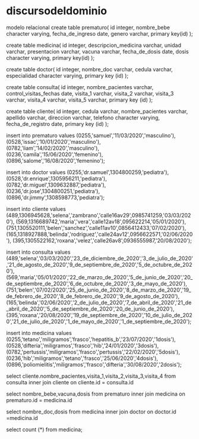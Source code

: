 # discursodeldominio
modelo relacional
create table prematuro(
id integer,
nombre_bebe character varying,
fecha_de_ingreso date,
genero varchar,
primary key(id)
);

create table medicina(
id integer,
descripcion_medicina varchar,
unidad varchar,
presentacion varchar,
vacuna varchar,
fecha_de_dosis date,
dosis character varying,
primary key(id)
);


create table doctor(
id integer,
nombre_doc varchar,
cedula varchar,
especialidad character varying,
primary key (id)
);

create table consulta(
id integer,
nombre_pacientes varchar,
control_visitas_fechas date,
visita_1 varchar,
visita_2 varchar,
visita_3 varchar,
visita_4 varchar,
visita_5 varchar,
primary key (id)
);

create table cliente(
id integer,
cedula varchar,
nombre_pacientes varchar,
apellido varchar,
direccion varchar,
telefono character varying,
fecha_de_registro date,
primary key	(id)
);

insert into prematuro values
(0255,'samuel','11/03/2020','masculino'),
(0528,'issac','10/01/2020','masculino'),
(0782,'liam','14/02/2020','masculino'),
(0236,'camila','15/06/2020','femenino'),
(0896,'salome','16/08/2020','femenino');

insert into doctor values
(0255,'dr.samuel',1304800259,'pediatra'),
(0528,'dr.enrique',1305956211,'pediatra'),
(0782,'dr.miguel',1309632887,'pediatra'),
(0236,'dr.jose',1304800251,'pediatra'),
(0896,'dr.jimmy',1308598773,'pediatra');

insert into cliente values
(489,1306945628,'selena','zambrano','calle16av29',0985741259,'03/03/2020'),
(569,1316689742,'maria','vera','calle12av18',095622214,'05/01/2020'),
(751,1305520111,'belen','sanchez','calle11av10',0856412433,'07/02/2020'),
(165,1318927888,'belinda','rodriguez','calle24av12',0956622571,'02/06/2020'),
(395,1305522162,'roxana','velez','calle26av8',0936555987,'20/08/2020');

insert into consulta values
(489,'selena','03/03/2020','23_de_diciembre_de_2020','3_de_julio_de_2020','21_de_agosto_de_2020','9_de_septiembre_de_2020','5_de_octubre_de_2020'),
(569,'maria','05/01/2020','22_de_marzo_de_2020','5_de_junio_de_2020','20_de_septiembre_de_2020','6_de_octubre_de_2020','3_de_mayo_de_2020'),
(751,'belen','07/02/2020','25_de_junio_de_2020','8_de_marzo_de_2020','19_de_febrero_de_2020','8_de_febrero_de_2020','9_de_agosto_de_2020'),
(165,'belinda','02/06/2020','2_de_julio_de_2020','7_de_abril_de_2020','21_de_abril_de_2020','5_de_septiembre_de_2020','20_de_junio_de_2020'),
(395,'roxana','20/08/2020','19_de_septiembre_de_2020','10_de_julio_de_2020','21_de_julio_de_2020','1_de_mayo_de_2020','1_de_septiembre_de_2020');

insert into medicina values
(0255,'tetano','miligramos','frasco','hepatitis_b','23/07/2020','1dosis'),
(0528,'difteria','miligramos','frasco','hib','24/01/2020','3dosis'),
(0782,'pertussis','miligramos','frasco','pertussis','22/02/2020','5dosis'),
(0236,'hib','miligramos','tetano','frasco','25/06/2020','4dosis'),
(0896,'poliomielitis','miligramos','frasco','difteria','30/08/2020','2dosis');

select cliente.nombre_pacientes,visita_1,visita_2,visita_3,visita_4 from 
consulta inner join cliente
on cliente.id = consulta.id

select nombre_bebe,vacuna,dosis  from prematuro
inner join medicina
on prematuro.id = medicina.id

select nombre_doc,dosis from medicina
inner join doctor
on doctor.id =medicina.id

select count (*)
from medicina;
